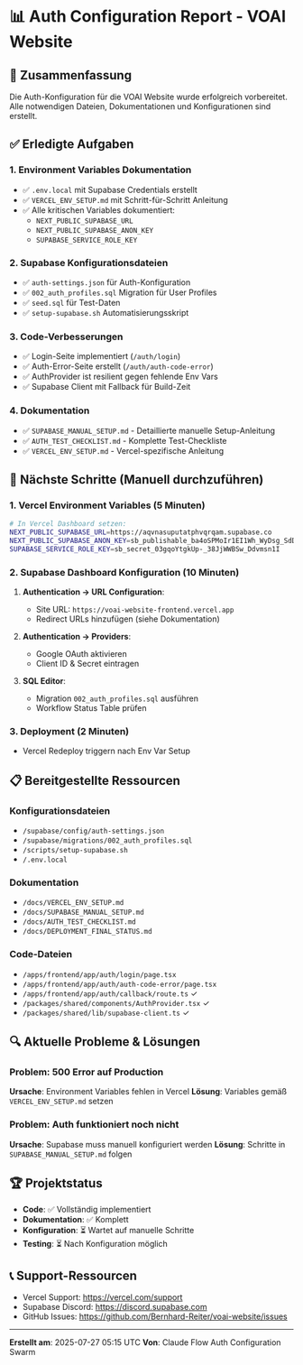 # 📊 Auth Configuration Report - VOAI Website

## 🎯 Zusammenfassung

Die Auth-Konfiguration für die VOAI Website wurde erfolgreich vorbereitet. Alle notwendigen Dateien, Dokumentationen und Konfigurationen sind erstellt.

## ✅ Erledigte Aufgaben

### 1. Environment Variables Dokumentation
- ✅ `.env.local` mit Supabase Credentials erstellt
- ✅ `VERCEL_ENV_SETUP.md` mit Schritt-für-Schritt Anleitung
- ✅ Alle kritischen Variables dokumentiert:
  - `NEXT_PUBLIC_SUPABASE_URL`
  - `NEXT_PUBLIC_SUPABASE_ANON_KEY`
  - `SUPABASE_SERVICE_ROLE_KEY`

### 2. Supabase Konfigurationsdateien
- ✅ `auth-settings.json` für Auth-Konfiguration
- ✅ `002_auth_profiles.sql` Migration für User Profiles
- ✅ `seed.sql` für Test-Daten
- ✅ `setup-supabase.sh` Automatisierungsskript

### 3. Code-Verbesserungen
- ✅ Login-Seite implementiert (`/auth/login`)
- ✅ Auth-Error-Seite erstellt (`/auth/auth-code-error`)
- ✅ AuthProvider ist resilient gegen fehlende Env Vars
- ✅ Supabase Client mit Fallback für Build-Zeit

### 4. Dokumentation
- ✅ `SUPABASE_MANUAL_SETUP.md` - Detaillierte manuelle Setup-Anleitung
- ✅ `AUTH_TEST_CHECKLIST.md` - Komplette Test-Checkliste
- ✅ `VERCEL_ENV_SETUP.md` - Vercel-spezifische Anleitung

## 🔧 Nächste Schritte (Manuell durchzuführen)

### 1. Vercel Environment Variables (5 Minuten)
```bash
# In Vercel Dashboard setzen:
NEXT_PUBLIC_SUPABASE_URL=https://aqvnasuputatphvqrqam.supabase.co
NEXT_PUBLIC_SUPABASE_ANON_KEY=sb_publishable_ba4oSPMoIr1EI1Wh_WyDsg_SdD2Z5ua
SUPABASE_SERVICE_ROLE_KEY=sb_secret_03gqoYtgkUp-_38JjWWBSw_Ddvmsn1I
```

### 2. Supabase Dashboard Konfiguration (10 Minuten)
1. **Authentication → URL Configuration**:
   - Site URL: `https://voai-website-frontend.vercel.app`
   - Redirect URLs hinzufügen (siehe Dokumentation)

2. **Authentication → Providers**:
   - Google OAuth aktivieren
   - Client ID & Secret eintragen

3. **SQL Editor**:
   - Migration `002_auth_profiles.sql` ausführen
   - Workflow Status Table prüfen

### 3. Deployment (2 Minuten)
- Vercel Redeploy triggern nach Env Var Setup

## 📋 Bereitgestellte Ressourcen

### Konfigurationsdateien
- `/supabase/config/auth-settings.json`
- `/supabase/migrations/002_auth_profiles.sql`
- `/scripts/setup-supabase.sh`
- `/.env.local`

### Dokumentation
- `/docs/VERCEL_ENV_SETUP.md`
- `/docs/SUPABASE_MANUAL_SETUP.md`
- `/docs/AUTH_TEST_CHECKLIST.md`
- `/docs/DEPLOYMENT_FINAL_STATUS.md`

### Code-Dateien
- `/apps/frontend/app/auth/login/page.tsx`
- `/apps/frontend/app/auth/auth-code-error/page.tsx`
- `/apps/frontend/app/auth/callback/route.ts` ✓
- `/packages/shared/components/AuthProvider.tsx` ✓
- `/packages/shared/lib/supabase-client.ts` ✓

## 🔍 Aktuelle Probleme & Lösungen

### Problem: 500 Error auf Production
**Ursache**: Environment Variables fehlen in Vercel
**Lösung**: Variables gemäß `VERCEL_ENV_SETUP.md` setzen

### Problem: Auth funktioniert noch nicht
**Ursache**: Supabase muss manuell konfiguriert werden
**Lösung**: Schritte in `SUPABASE_MANUAL_SETUP.md` folgen

## 🏆 Projektstatus

- **Code**: ✅ Vollständig implementiert
- **Dokumentation**: ✅ Komplett
- **Konfiguration**: ⏳ Wartet auf manuelle Schritte
- **Testing**: ⏳ Nach Konfiguration möglich

## 📞 Support-Ressourcen

- Vercel Support: https://vercel.com/support
- Supabase Discord: https://discord.supabase.com
- GitHub Issues: https://github.com/Bernhard-Reiter/voai-website/issues

---

**Erstellt am**: 2025-07-27 05:15 UTC
**Von**: Claude Flow Auth Configuration Swarm